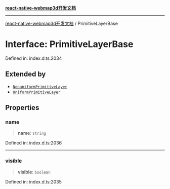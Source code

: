 [**react-native-webmap3d开发文档**](../README.md)

***

[react-native-webmap3d开发文档](../globals.md) / PrimitiveLayerBase

# Interface: PrimitiveLayerBase

Defined in: index.d.ts:2034

## Extended by

- [`NonuniformPrimitiveLayer`](NonuniformPrimitiveLayer.md)
- [`UniformPrimitiveLayer`](UniformPrimitiveLayer.md)

## Properties

### name

> **name**: `string`

Defined in: index.d.ts:2036

***

### visible

> **visible**: `boolean`

Defined in: index.d.ts:2035
